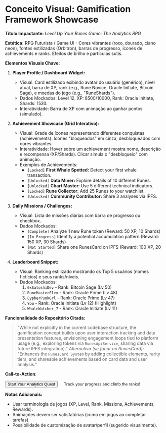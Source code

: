# Conceito Visual: Gamification Framework Showcase

**Título Impactante:** *Level Up Your Runes Game: The Analytics RPG*

**Estética:** RPG Futurista / Game UI - Cores vibrantes (roxo, dourado, ciano neon), fontes estilizadas (Orbitron), barras de progresso, ícones de achievements e ranks. Efeitos de brilho e partículas sutis.

**Elementos Visuais Chave:**

1.  **Player Profile / Dashboard Widget:**
    *   Visual: Card estilizado exibindo avatar do usuário (genérico), nível atual, barra de XP, rank (e.g., Rune Novice, Oracle Initiate, Bitcoin Sage), e moedas do jogo (e.g., "RuneShards").
    *   Dados Mockados: Level 12, XP: 8500/10000, Rank: Oracle Initiate, Shards: 1530.
    *   Interatividade: Barra de XP com animação ao ganhar pontos (simulado).

2.  **Achievement Showcase (Grid Interativo):**
    *   Visual: Grade de ícones representando diferentes conquistas (achievements). Ícones "bloqueados" em cinza, desbloqueados com cores vibrantes.
    *   Interatividade: Hover sobre um achievement mostra nome, descrição e recompensa (XP/Shards). Clicar simula o "desbloqueio" com animação.
    *   Exemplos de Achievements:
        *   `[Locked]` **First Whale Spotted:** Detect your first whale transaction.
        *   `[Unlocked]` **Data Miner:** Explore details of 10 different Runes.
        *   `[Unlocked]` **Chart Master:** Use 5 different technical indicators.
        *   `[Locked]` **Rune Collector:** Add 25 Runes to your watchlist.
        *   `[Unlocked]` **Community Contributor:** Share 3 analyses via IPFS.

3.  **Daily Missions / Challenges:**
    *   Visual: Lista de missões diárias com barra de progresso ou checkbox.
    *   Dados Mockados:
        *   `[Complete]` Analyze 1 new Rune token (Reward: 50 XP, 10 Shards)
        *   `[In Progress]` Identify a potential accumulation pattern (Reward: 150 XP, 30 Shards)
        *   `[Not Started]` Share one RunesCard on IPFS (Reward: 100 XP, 20 Shards)

4.  **Leaderboard Snippet:**
    *   Visual: Ranking estilizado mostrando os Top 5 usuários (nomes fictícios) e seus ranks/níveis.
    *   Dados Mockados:
        1.  `0xSatoshiDev` - Rank: Bitcoin Sage (Lv 50)
        2.  `RuneMasterFlex` - Rank: Oracle Prime (Lv 48)
        3.  `CypherPunkGrl` - Rank: Oracle Prime (Lv 47)
        4.  `You` - Rank: Oracle Initiate (Lv 12) <span style="color: var(--neon-cyan);">(Highlight)</span>
        5.  `WhaleWatcher_7` - Rank: Oracle Initiate (Lv 11)

**Funcionalidade do Repositório Citada:**

> "While not explicitly in the current codebase structure, the gamification concept builds upon user interaction tracking and data presentation features, envisioning engagement loops tied to platform usage (e.g., exploring tokens via `RunesApiService`, sharing data via future IPFS integration)."
> *Alternativa (se focar no RunesCard):* "Enhances the `RunesCard System` by adding collectible elements, rarity tiers, and shareable achievements based on card data and user analysis."

**Call-to-Action:**

<button class="btn btn-primary">Start Your Analytics Quest</button>
<span class="text-secondary" style="font-size: 0.8rem; margin-left: 1rem;">Track your progress and climb the ranks!</span>

**Notas Adicionais:**

*   Usar terminologia de jogos (XP, Level, Rank, Missions, Achievements, Rewards).
*   Animações devem ser satisfatórias (como em jogos ao completar tarefas).
*   Possibilidade de customização de avatar/perfil (sugerido visualmente). 